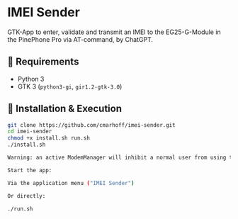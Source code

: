# IMEI Sender

GTK-App to enter, validate and transmit an IMEI to the EG25-G-Module in the PinePhone Pro via AT-command, by ChatGPT.

## 🔧 Requirements

- Python 3
- GTK 3 (`python3-gi`, `gir1.2-gtk-3.0`)

## 🚀 Installation & Execution  

```bash
git clone https://github.com/cmarhoff/imei-sender.git
cd imei-sender
chmod +x install.sh run.sh
./install.sh

Warning: an active ModemManager will inhibit a normal user from using the modem!

Start the app:

Via the application menu ("IMEI Sender")

Or directly:

./run.sh

